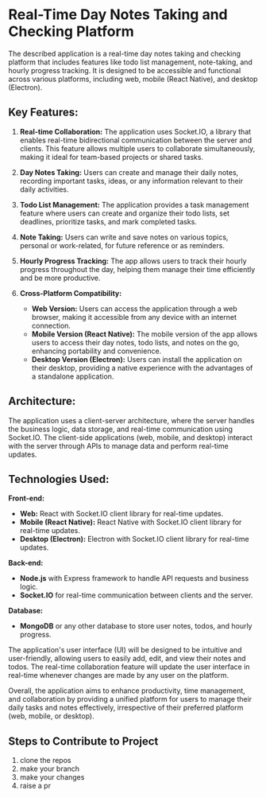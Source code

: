 # Real-Time Day Notes Taking and Checking Platform

The described application is a real-time day notes taking and checking platform that includes features like todo list management, note-taking, and hourly progress tracking. It is designed to be accessible and functional across various platforms, including web, mobile (React Native), and desktop (Electron).

## Key Features:

1. **Real-time Collaboration:** The application uses Socket.IO, a library that enables real-time bidirectional communication between the server and clients. This feature allows multiple users to collaborate simultaneously, making it ideal for team-based projects or shared tasks.

2. **Day Notes Taking:** Users can create and manage their daily notes, recording important tasks, ideas, or any information relevant to their daily activities.

3. **Todo List Management:** The application provides a task management feature where users can create and organize their todo lists, set deadlines, prioritize tasks, and mark completed tasks.

4. **Note Taking:** Users can write and save notes on various topics, personal or work-related, for future reference or as reminders.

5. **Hourly Progress Tracking:** The app allows users to track their hourly progress throughout the day, helping them manage their time efficiently and be more productive.

6. **Cross-Platform Compatibility:**
   - **Web Version:** Users can access the application through a web browser, making it accessible from any device with an internet connection.
   - **Mobile Version (React Native):** The mobile version of the app allows users to access their day notes, todo lists, and notes on the go, enhancing portability and convenience.
   - **Desktop Version (Electron):** Users can install the application on their desktop, providing a native experience with the advantages of a standalone application.

## Architecture:

The application uses a client-server architecture, where the server handles the business logic, data storage, and real-time communication using Socket.IO. The client-side applications (web, mobile, and desktop) interact with the server through APIs to manage data and perform real-time updates.

## Technologies Used:

**Front-end:**
- **Web:** React with Socket.IO client library for real-time updates.
- **Mobile (React Native):** React Native with Socket.IO client library for real-time updates.
- **Desktop (Electron):** Electron with Socket.IO client library for real-time updates.

**Back-end:**
- **Node.js** with Express framework to handle API requests and business logic.
- **Socket.IO** for real-time communication between clients and the server.

**Database:**
- **MongoDB** or any other database to store user notes, todos, and hourly progress.

The application's user interface (UI) will be designed to be intuitive and user-friendly, allowing users to easily add, edit, and view their notes and todos. The real-time collaboration feature will update the user interface in real-time whenever changes are made by any user on the platform.

Overall, the application aims to enhance productivity, time management, and collaboration by providing a unified platform for users to manage their daily tasks and notes effectively, irrespective of their preferred platform (web, mobile, or desktop).

## Steps to Contribute to Project
1. clone the repos
2. make your branch
3. make your changes
4. raise a pr  
 
